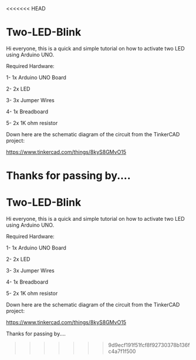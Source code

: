 <<<<<<< HEAD
# Two-LED-Blink


Hi everyone, this is a quick and simple tutorial on how to activate two LED using Arduino UNO.



Required Hardware:



1- 1x Arduino UNO Board

2- 2x LED

3- 3x Jumper Wires

4- 1x Breadboard

5- 2x 1K ohm resistor




Down here are the schematic diagram of the circuit from the TinkerCAD project:


https://www.tinkercad.com/things/8kyS8GMvO15



Thanks for passing by....
=======
# Two-LED-Blink


Hi everyone, this is a quick and simple tutorial on how to activate two LED using Arduino UNO.



Required Hardware:



1- 1x Arduino UNO Board

2- 2x LED

3- 3x Jumper Wires

4- 1x Breadboard

5- 2x 1K ohm resistor




Down here are the schematic diagram of the circuit from the TinkerCAD project:


https://www.tinkercad.com/things/8kyS8GMvO15



Thanks for passing by....
>>>>>>> 9d9ecf191f51fcf8f92730378b136fc4a7f1f500
